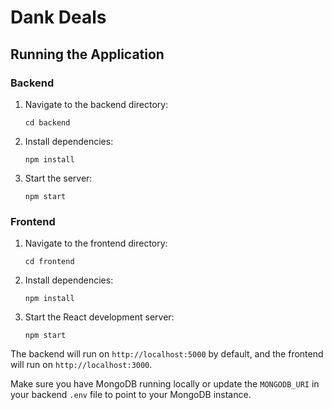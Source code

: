 # Dank Deals

## Running the Application

### Backend

1. Navigate to the backend directory:
   ```
   cd backend
   ```

2. Install dependencies:
   ```
   npm install
   ```

3. Start the server:
   ```
   npm start
   ```

### Frontend

1. Navigate to the frontend directory:
   ```
   cd frontend
   ```

2. Install dependencies:
   ```
   npm install
   ```

3. Start the React development server:
   ```
   npm start
   ```

The backend will run on `http://localhost:5000` by default, and the frontend will run on `http://localhost:3000`.

Make sure you have MongoDB running locally or update the `MONGODB_URI` in your backend `.env` file to point to your MongoDB instance.
